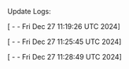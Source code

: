 
Update Logs:

[ -  - Fri Dec 27 11:19:26 UTC 2024]

[ -  - Fri Dec 27 11:25:45 UTC 2024]

[ -  - Fri Dec 27 11:28:49 UTC 2024]
